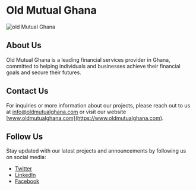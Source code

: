# Old Mutual Ghana
![old Mutual Ghana](https://github.com/oldmutualghana/oldmutualghana/assets/171913099/0b80c2ab-3902-4adc-954b-86b5d79526ac)

## About Us
Old Mutual Ghana is a leading financial services provider in Ghana, committed to helping individuals and businesses achieve their financial goals and secure their futures.

## Contact Us
For inquiries or more information about our projects, please reach out to us at [info@oldmutualghana.com](mailto:info@oldmutualghana.com) or visit our website [www.oldmutualghana.com](https://www.oldmutualghana.com).

## Follow Us
Stay updated with our latest projects and announcements by following us on social media:
- [Twitter](https://twitter.com/oldmutualghana)
- [LinkedIn](https://www.linkedin.com/company/oldmutualghana)
- [Facebook](https://www.facebook.com/oldmutualghana)
